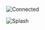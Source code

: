 ![Connected](https://user-images.githubusercontent.com/8670239/137468552-60d6f38f-7e34-41aa-a7a1-0d657078783a.png)

![Splash](https://user-images.githubusercontent.com/8670239/136773737-246049ac-dea9-42b6-a64c-7af0c59b4b72.png)
